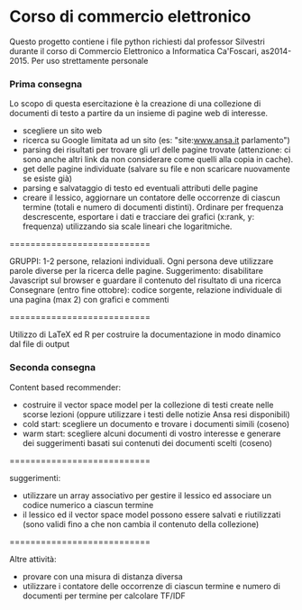 # Corso di commercio elettronico #

Questo progetto contiene i file python richiesti dal professor Silvestri durante il corso di Commercio Elettronico a Informatica Ca'Foscari, as2014-2015.
Per uso strettamente personale

### Prima consegna ###

Lo scopo di questa esercitazione è la creazione di una collezione di documenti di testo a partire da un insieme di pagine web di interesse.

* scegliere un sito web
* ricerca su Google limitata ad un sito (es: "site:www.ansa.it parlamento")
* parsing dei risultati per trovare gli url delle pagine trovate (attenzione: ci sono anche altri link da non considerare come quelli alla copia in cache).
* get delle pagine individuate (salvare su file e non scaricare nuovamente se esiste già)
* parsing e salvataggio di testo ed eventuali attributi delle pagine
* creare il lessico, aggiornare un contatore delle occorrenze di ciascun termine (totali e numero di documenti distinti). Ordinare per frequenza descrescente, esportare i dati e tracciare dei grafici (x:rank, y: frequenza) utilizzando sia scale lineari che logaritmiche.

===========================

GRUPPI: 1-2 persone, relazioni individuali. Ogni persona deve utilizzare parole diverse per la ricerca delle pagine.
Suggerimento: disabilitare Javascript sul browser e guardare il contenuto del risultato di una ricerca
Consegnare (entro fine ottobre): codice sorgente, relazione individuale di una pagina (max 2) con grafici e commenti

===========================

Utilizzo di LaTeX ed R per costruire la documentazione in modo dinamico dal file di output


### Seconda consegna ###

Content based recommender:

* costruire il vector space model per la collezione di testi create nelle scorse lezioni (oppure utilizzare i testi delle notizie Ansa resi disponibili)
* cold start: scegliere un documento e trovare i documenti simili (coseno)
* warm start: scegliere alcuni documenti di vostro interesse e generare dei suggerimenti basati sui contenuti dei documenti scelti  (coseno) 
    
===========================   

suggerimenti:

* utilizzare un array associativo per gestire il lessico ed associare un codice numerico a ciascun termine
* il lessico ed il vector space model possono essere salvati e riutilizzati (sono validi fino a che non cambia il contenuto della collezione)

===========================
    
Altre attività:

* provare con una misura di distanza diversa
* utilizzare i contatore delle occorrenze di ciascun termine e numero di documenti per termine per calcolare TF/IDF
